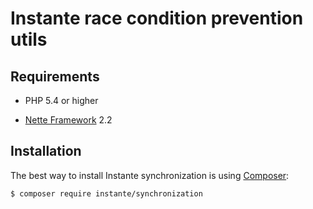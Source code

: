 Instante race condition prevention utils
======

Requirements
------------

- PHP 5.4 or higher

- [Nette Framework](https://github.com/nette/nette) 2.2



Installation
------------

The best way to install Instante synchronization is using  [Composer](http://getcomposer.org/):

```sh
$ composer require instante/synchronization
```

